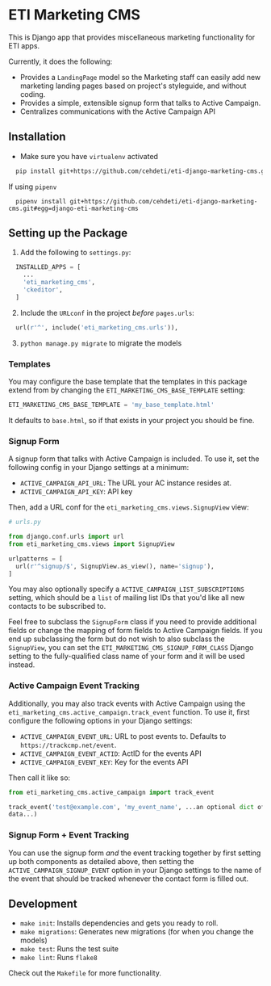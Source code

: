 ETI Marketing CMS
===============================

This is Django app that provides miscellaneous marketing functionality for ETI
apps.

Currently, it does the following:

* Provides a `LandingPage` model so the Marketing staff can easily add new marketing landing pages based on project's styleguide, and without coding.
* Provides a simple, extensible signup form that talks to Active Campaign.
* Centralizes communications with the Active Campaign API

Installation
------------

* Make sure you have `virtualenv` activated

```bash
  pip install git+https://github.com/cehdeti/eti-django-marketing-cms.git
```

If using `pipenv`

```
  pipenv install git+https://github.com/cehdeti/eti-django-marketing-cms.git#egg=django-eti-marketing-cms
```

Setting up the Package
----------------------

1. Add the following to `settings.py`:

```python
  INSTALLED_APPS = [
    ...
    'eti_marketing_cms',
    'ckeditor',
  ]
```

2. Include the `URLconf` in the project _before_ `pages.urls`:

```python
  url(r'^', include('eti_marketing_cms.urls')),
```

3. `python manage.py migrate` to migrate the models

### Templates

You may configure the base template that the templates in this package extend
from by changing the `ETI_MARKETING_CMS_BASE_TEMPLATE` setting:

```python
ETI_MARKETING_CMS_BASE_TEMPLATE = 'my_base_template.html'
```

It defaults to `base.html`, so if that exists in your project you should be
fine.

### Signup Form

A signup form that talks with Active Campaign is included. To use it, set the
following config in your Django settings at a minimum:

* `ACTIVE_CAMPAIGN_API_URL`: The URL your AC instance resides at.
* `ACTIVE_CAMPAIGN_API_KEY`: API key

Then, add a URL conf for the `eti_marketing_cms.views.SignupView` view:

```python
# urls.py

from django.conf.urls import url
from eti_marketing_cms.views import SignupView

urlpatterns = [
  url(r'^signup/$', SignupView.as_view(), name='signup'),
]
```

You may also optionally specify a `ACTIVE_CAMPAIGN_LIST_SUBSCRIPTIONS` setting, which should be a `list` of mailing list IDs that you'd like all new contacts to be subscribed to.

Feel free to subclass the `SignupForm` class if you need to provide additional
fields or change the mapping of form fields to Active Campaign fields. If you
end up subclassing the form but do not wish to also subclass the `SignupView`,
you can set the `ETI_MARKETING_CMS_SIGNUP_FORM_CLASS` Django setting to the
fully-qualified class name of your form and it will be used instead.

### Active Campaign Event Tracking

Additionally, you may also track events with Active Campaign using the
`eti_marketing_cms.active_campaign.track_event` function. To use it, first
configure the following options in your Django settings:

* `ACTIVE_CAMPAIGN_EVENT_URL`: URL to post events to. Defaults to `https://trackcmp.net/event`.
* `ACTIVE_CAMPAIGN_EVENT_ACTID`: ActID for the events API
* `ACTIVE_CAMPAIGN_EVENT_KEY`: Key for the events API

Then call it like so:

```python
from eti_marketing_cms.active_campaign import track_event

track_event('test@example.com', 'my_event_name', ...an optional dict of event
data...)
```

### Signup Form + Event Tracking

You can use the signup form _and_ the event tracking together by first setting
up both components as detailed above, then setting the `ACTIVE_CAMPAIGN_SIGNUP_EVENT` option in your Django settings to the name of the event that should be tracked whenever the contact form is filled out.

Development
-----------

* `make init`: Installs dependencies and gets you ready to roll.
* `make migrations`: Generates new migrations (for when you change the models)
* `make test`: Runs the test suite
* `make lint`: Runs `flake8`

Check out the `Makefile` for more functionality.

